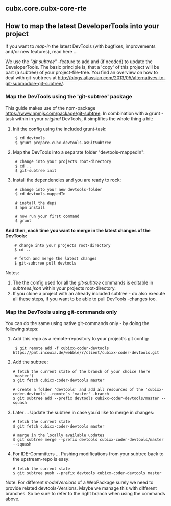 ## cubx.core.cubx-core-rte


## How to map the latest DeveloperTools into your project
If you want to *map-in* the latest DevTools (with bugfixes, improvements and/or new features), read here ...

We use the *"git subtree"* -feature to add and (if needed) to update the DeveloperTools. The basic principle is, that a 'copy' of this project will be part (a subtree) of your project-file-tree.
You find an overview on how to deal with git-subtrees at <http://blogs.atlassian.com/2013/05/alternatives-to-git-submodule-git-subtree/>.

### Map the DevTools using the 'git-subtree' package
This guide makes use of the npm-package <https://www.npmjs.com/package/git-subtree>. In combination with a grunt -task within in your *original* DevTools, it simplifies the whole thing a bit:

1. Init the config using the included grunt-task:

        $ cd devtools
        $ grunt prepare-cubx.devtools-asGitSubtree

2. Map the DevTools into a separate folder "devtools-mappedIn":

        # change into your projects root-directory
        $ cd ..
        $ git-subtree init

3. Install the dependencies and you are ready to rock:

        # change into your new devtools-folder
        $ cd devtools-mappedIn

        # install the deps
        $ npm install

        # now run your first command
        $ grunt

**And then, each time you want to merge in the latest changes of the DevTools:**

        # change into your projects root-directory
        $ cd ..

        # fetch and merge the latest changes
        $ git-subtree pull devtools

Notes:

1. The the config used for all the *git-subtree* commands is editable in *subtrees.json* within your projects root-directory.
2. If you clone a project with an already included subtree - do also execute all these steps, if you want to be able to pull DevTools -changes too.



### Map the DevTools using git-commands only
You can do the same using native git-commands only - by doing the following steps:

1. Add this repo as a remote-repository to your project´s git config:

        $ git remote add -f cubixx-coder-devtools https://pmt.incowia.de/webble/r/client/cubixx-coder-devtools.git

2.  Add the subtree:

        # fetch the current state of the branch of your choice (here 'master')
        $ git fetch cubixx-coder-devtools master

        # create a folder 'devtools' and add all resources of the 'cubixx-coder-devtools' -remote´s 'master' -branch
        $ git subtree add --prefix devtools cubixx-coder-devtools/master --squash

3.  Later ... Update the subtree in case you´d like to merge in changes:

        # fetch the current state
        $ git fetch cubixx-coder-devtools master

        # merge in the locally available updates
        $ git subtree merge --prefix devtools cubixx-coder-devtools/master --squash

3.  For IDE-Committers ... Pushing modifications from your subtree back to the upstream-repo is easy:

        # fetch the current state
        $ git subtree push --prefix devtools cubixx-coder-devtools master

Note: For different _modelVersions_ of a WebPackage surely we need to provide related devtools-Versions. Maybe we manage this with different branches. So be sure to refer to the right branch when using the commands above.
